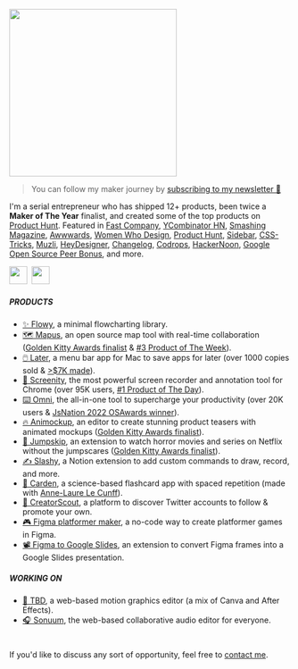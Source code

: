 [<img src="https://user-images.githubusercontent.com/7581348/177038557-8f9471ee-b17c-48be-b1c9-7a4ca0bd4858.gif" height="300px">](https://twitter.com/alyssaxuu)

> You can follow my maker journey by [subscribing to my newsletter 💌](https://www.getrevue.co/profile/alyssaxuu)

I'm a serial entrepreneur who has shipped 12+ products, been twice a **Maker of The Year** finalist, and created some of the top products on [Product Hunt](https://www.producthunt.com/@alyssaxuu). Featured in [Fast Company](https://www.fastcompany.com/90716825/chrome-firefox-extension-more-keyboard-shortcuts?partner=rss&utm_source=twitter.com&utm_medium=social&utm_campaign=rss+fastcompany&utm_content=rss), [YCombinator HN](https://news.ycombinator.com/item?id=25150804), [Smashing Magazine](https://www.smashingmagazine.com/the-smashing-newsletter/smashing-newsletter-issue-244/), [Awwwards](https://www.awwwards.com/sites/sonuum), [Women Who Design](https://womenwho.design/), [Product Hunt](https://www.producthunt.com/@alyssaxuu), [Sidebar](https://sidebar.io/), [CSS-Tricks](https://css-tricks.com/), [Muzli](https://muz.li/), [HeyDesigner](https://heydesigner.com/), [Changelog](https://changelog.com/person/alyssaxuu), [Codrops](https://tympanus.net/codrops/collective/collective-569/), [HackerNoon](https://hackernoon.com/), [Google Open Source Peer Bonus](https://opensource.googleblog.com/2022/03/Announcing-First-Group-of-Google-Open-Source-Peer-Bonus-Winners-in-2022.html#:~:text=Wednesday%2C%20March%2030%2C%202022&text=We%20are%20honored%20to%20present,loved%20initiative%20within%20open%20source.), and more.

[<img src="https://user-images.githubusercontent.com/7581348/179086224-fe6f7643-d009-4607-9a3c-e2a8c35b5e03.png" height="32px">](https://twitter.com/alyssaxuu)&nbsp;
[<img src="https://user-images.githubusercontent.com/7581348/177040052-5c0ada3e-ea1a-43aa-954b-6556ccfc53ca.png" height="32px">](https://github.com/sponsors/alyssaxuu)

##### PRODUCTS

- [✨ Flowy](https://github.com/alyssaxuu/flowy), a minimal flowcharting library.
- [🗺️ Mapus](https://www.producthunt.com/products/mapus#mapus), an open source map tool with real-time collaboration ([Golden Kitty Awards finalist](https://www.producthunt.com/golden-kitty-awards-2021) & [#3 Product of The Week](https://www.producthunt.com/products/mapus#mapus)).
- [🖱️ Later](https://getlater.app), a menu bar app for Mac to save apps for later (over 1000 copies sold & [>$7K made](https://medium.com/women-make/how-i-built-a-macos-app-and-made-5000-in-a-week-de25c7be0458)).
- [🎥 Screenity](https://github.com/alyssaxuu/screenity), the most powerful screen recorder and annotation tool for Chrome (over 95K users, [#1 Product of The Day](https://www.producthunt.com/products/screenity#screenity)).
- [⌨️ Omni](https://www.producthunt.com/products/omni-4#omni-3), the all-in-one tool to supercharge your productivity (over 20K users & [JsNation 2022 OSAwards winner](https://twitter.com/thejsnation/status/1538978385426276354)).
- [🔥 Animockup](https://www.producthunt.com/products/animockup-2-0#animockup-2-0), an editor to create stunning product teasers with animated mockups ([Golden Kitty Awards finalist](https://www.producthunt.com/golden-kitty-awards-2021)).
- [👻 Jumpskip](https://www.producthunt.com/products/jumpskip-for-netflix#jumpskip-for-netflix), an extension to watch horror movies and series on Netflix without the jumpscares ([Golden Kitty Awards finalist](https://www.producthunt.com/golden-kitty-awards-2021)).
- [✍️ Slashy](https://slashy.app), a Notion extension to add custom commands to draw, record, and more.
- [🌱 Carden](https://getcarden.com), a science-based flashcard app with spaced repetition (made with [Anne-Laure Le Cunff](https://twitter.com/anthilemoon)).
- [🚀 CreatorScout](https://www.producthunt.com/products/creatorscout#creatorscout), a platform to discover Twitter accounts to follow & promote your own.
- [🎮 Figma platformer maker](https://github.com/alyssaxuu/figma-platformer-engine), a no-code way to create platformer games in Figma.
- [📽️ Figma to Google Slides](https://github.com/alyssaxuu/figma-to-google-slides), an extension to convert Figma frames into a Google Slides presentation.

##### WORKING ON
- [🤫 TBD](https://ckarchive.com/b/k0umh6hddmn6r), a web-based motion graphics editor (a mix of Canva and After Effects).
- [🎧 Sonuum](https://sonuum.com), the web-based collaborative audio editor for everyone.

#
If you'd like to discuss any sort of opportunity, feel free to [contact me](mailto:hi@alyssax.com).
